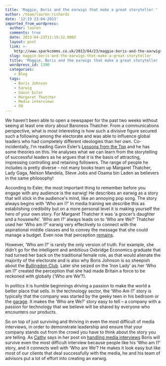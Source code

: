 ```yaml
---
title: 'Maggie, Boris and the earwigs that make a great storyteller '
author: /team/lauren-richards
date: '12:19 23-04-2013'
imported_from_wordpress:
  author: lauren
  comments: true
  date: 2013-04-23T11:19:22.000Z
  layout: post
  link: >-
    http://www.sparkcomms.co.uk/2013/04/23/maggie-boris-and-the-earwigs-that-make-a-great-storyteller/
  slug: maggie-boris-and-the-earwigs-that-make-a-great-storyteller
  title: 'Maggie, Boris and the earwigs that make a great storyteller '
  wordpress_id: 1390
  categories:
    - Blog
  tags:
    - Boris Johnson
    - Earwig
    - Gavin Esler
    - Margaret Thatcher
    - Media interviews
    - PR
---
```


We haven’t been able to open a newspaper for the past two weeks without seeing at least one story about Baroness Thatcher. From a communications perspective, what is most interesting is how such a divisive figure secured such a following among the electorate and was able to influence global leaders who had completely different ideologies than her own. Co-incidentally, l’m reading Gavin Esler’s [Lessons from the Top](http://www.amazon.co.uk/Lessons-Top-Successful-Leaders-Stories/dp/1846684994) and he has some theories on this. He analyses what we can learn from the storytelling of successful leaders as he argues that it is the basis of attracting, impressing controlling and retaining followers. The range of people he includes is pretty diverse – not many books team up Margaret Thatcher, Lady Gaga, Nelson Mandela, Steve Jobs and Osama bin Laden as believers in the same philosophy!

According to Esler, the most important thing to remember before you engage with any audience is the earwig! He describes an earwig as a story that will stick in the audience's mind, like an annoying pop song. The story always begins with ‘Who am I?’ In media training we describe this as establishing credibility but on a more personal level it is making yourself the hero of your own story. For Margaret Thatcher it was ‘a grocer’s daughter and a housewife’. ‘Who am I?’ always leads on to ‘Who are We?’ Thatcher used her ‘Who am I?’ earwig very effectively to connect with the aspirational middle classes and to convey the message that she could manage a budget. Even now that perception [remains](http://www.huffingtonpost.co.uk/2013/04/17/margaret-thatcher-pips-tony-blair_n_3100897.html).

However, ‘Who am I?’ is rarely the only version of truth. For example, she didn’t go for the intelligent and ambitious Oxbridge Economics graduate that had turned her back on the traditional female role, as that would alienate the majority of the electorate and is also why Boris Johnson is so sheepish about the [Bullingdon Club](http://www.independent.co.uk/arts-entertainment/tv/news/toffishness-and-twittishness--boris-johnson-spills-beans-on-bullingdon-club-and-reveals-childhood-ambition-to-be-world-king-8539391.html). Later she seized on the ‘Iron Lady’ as her ‘Who am I?’ created the perception that she had made Britain a force to be reckoned with globally (‘Who are We’?).

In politics it is humble beginnings driving a passion to make the world a better place that sells. In the technology sector, the ‘Who Am I?’ story is typically that the company was started by the geeky teen in his bedroom or the [garage](http://www.computerhistory.org/atchm/steve-jobs/). It makes the ‘Who are We?’ story easy to tell – a company with a passion for technology that we believe will be shared by everyone who encounters our products.

So on top of just surviving and thriving in even the most difficult of media interviews, in order to demonstrate leadership and ensure that your company stands out from the crowd you have to think about the story you are telling. As [Cathy](http://www.sparkcomms.co.uk/index.php/author/cathy/) says in her post on [handling media interviews](http://www.sparkcomms.co.uk/index.php/2013/04/dont-do-a-boris/) Boris will survive even the most difficult interview because people like his ‘Who am I?’ story, and it connects well with ‘Who are We’? He makes it look easy but like most of our clients that deal successfully with the media, he and his team of advisors put a lot of effort into creating an earwig.
